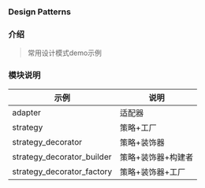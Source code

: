 
### Design Patterns

### 介绍
> 常用设计模式demo示例
### 模块说明
| 示例                       | 说明               |
| -------------------------- | ------------------ |
| adapter                    | 适配器             |
| strategy                   | 策略+工厂               |
| strategy_decorator         | 策略+装饰器        |
| strategy_decorator_builder | 策略+装饰器+构建者 |
| strategy_decorator_factory | 策略+装饰器+工厂   |
